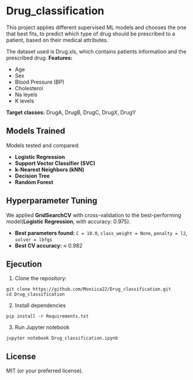 # Drug_classification

This project applies different supervised ML models and chooses the one that best fits, to predict which type of drug should be prescribed to a patient, based on their medical attributes.

The dataset used is Drug.xls, which contains patients information and the prescribed drug.
**Features:**
- Age
- Sex
- Blood Pressure (BP)
- Cholesterol
- Na leyels
- K levels

**Target classes:** DrugA, DrugB, DrugC, DrugX, DrugY

##  Models Trained
Models tested and compared:
- **Logistic Regression**
- **Support Vector Classifier (SVC)**
- **k-Nearest Neighbors (kNN)**
- **Decision Tree**
- **Random Forest**

## Hyperparameter Tuning
We applied **GridSearchCV** with cross-validation to the best-performing model(**Logistic Regression**, with accuracy: 0.975).  
- **Best parameters found:**
  `C = 10.0`, `class_weight = None`, `penalty = l2`, `solver = lbfgs`   
- **Best CV accuracy:** ≈ 0.982

## Ejecution
1. Clone the repository:
```
git clone https://github.com/Moniica22/Drug_classification.git
cd Drug_classification
```
2. Install dependencies
```
pip install -r Requirements.txt
```
3. Run Jupyter notebook
```
jupyter notebook Drug_classification.ipynb
```

## License
MIT (or your preferred license).
